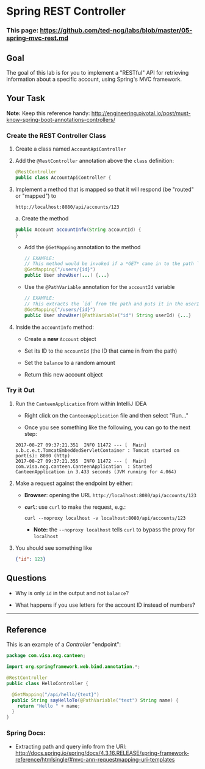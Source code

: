 # Spring REST Controller

### This page: https://github.com/ted-ncg/labs/blob/master/05-spring-mvc-rest.md

## Goal

The goal of this lab is for you to implement a "RESTful" API for retrieving information about a specific account, using Spring's MVC framework.

## Your Task

**Note:** Keep this reference handy: http://engineering.pivotal.io/post/must-know-spring-boot-annotations-controllers/

### Create the REST Controller Class

1. Create a class named `AccountApiController`

1. Add the `@RestController` annotation above the `class` definition:

   ```java
   @RestController
   public class AccountApiController {
   ```
 
1. Implement a method that is mapped so that it will respond (be "routed" or "mapped") to

   ```
   http://localhost:8080/api/accounts/123
   ``` 

   a. Create the method
   
      ```java
      public Account accountInfo(String accountId) { 
      }
      ```

    * Add the `@GetMapping` annotation to the method
    
      ```java
      // EXAMPLE:
      // This method would be invoked if a *GET* came in to the path `/users/999`
      @GetMapping("/users/{id}")
      public User showUser(...) {...}
      ```
    
    * Use the `@PathVariable` annotation for the `accountId` variable
    
      ```java
      // EXAMPLE:
      // This extracts the `id` from the path and puts it in the userId variable
      @GetMapping("/users/{id}")
      public User showUser(@PathVariable("id") String userId) {...}
      ```

1. Inside the `accountInfo` method:
 
   * Create a **new** `Account` object
   
   * Set its ID to the `accountId` (the ID that came in from the path)
   
   * Set the `balance` to a random amount
   
   * Return this new account object

### Try it Out    

1. Run the `CanteenApplication` from within IntelliJ IDEA
   * Right click on the `CanteenApplication` file and then select "Run..."
 
   * Once you see something like the following, you can go to the next step:

   ```
   2017-08-27 09:37:21.351  INFO 11472 --- [  Main] s.b.c.e.t.TomcatEmbeddedServletContainer : Tomcat started on port(s): 8080 (http)
   2017-08-27 09:37:21.355  INFO 11472 --- [  Main] com.visa.ncg.canteen.CanteenApplication  : Started CanteenApplication in 3.433 seconds (JVM running for 4.064)
   ```

1. Make a request against the endpoint by either:
 
    * **Browser**: opening the URL `http://localhost:8080/api/accounts/123`

    * **`curl`**: use `curl` to make the request, e.g.:
      ```
      curl --noproxy localhost -v localhost:8080/api/accounts/123
      ```

      * **Note:** the `--noproxy localhost` tells `curl` to bypass the proxy for `localhost`

1. You should see something like

    ```json
    {"id": 123}
    ```

## Questions

* Why is only `id` in the output and not `balance`?

* What happens if you use letters for the account ID instead of numbers?

----

## Reference

This is an example of a *Controller* "endpoint":
  
```java
package com.visa.ncg.canteen;

import org.springframework.web.bind.annotation.*;

@RestController
public class HelloController {

  @GetMapping("/api/hello/{text}")
  public String sayHelloTo(@PathVariable("text") String name) {
    return "Hello " + name;
  }
}  
```

### Spring Docs:

* Extracting path and query info from the URI: http://docs.spring.io/spring/docs/4.3.16.RELEASE/spring-framework-reference/htmlsingle/#mvc-ann-requestmapping-uri-templates
